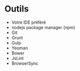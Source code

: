 # Outils

* Votre IDE préféré
* nodejs package manager (npm)
* Git
* Grunt
* Gulp
* Yeoman
* Bower
* JsLint
* BrowserSync
